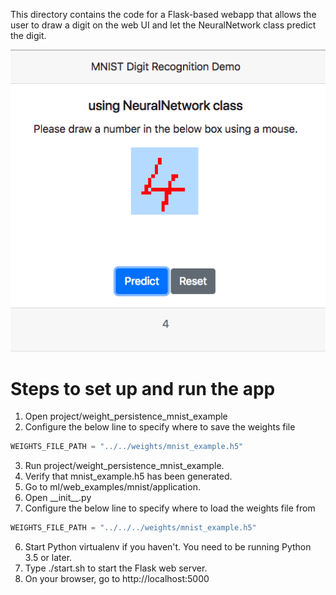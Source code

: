 This directory contains the code for a Flask-based webapp that allows the user to draw a digit on the web UI and let the NeuralNetwork class predict the digit.

![screenshot](https://github.com/hideyukiinada/ml/blob/master/assets/images/mnist-webapp-example.png)

# Steps to set up and run the app
1. Open project/weight_persistence_mnist_example
2. Configure the below line to specify where to save the weights file
```python
WEIGHTS_FILE_PATH = "../../weights/mnist_example.h5"
```
3. Run project/weight_persistence_mnist_example.
4. Verify that mnist_example.h5 has been generated. 
5. Go to ml/web_examples/mnist/application.
6. Open \_\_init__.py
7. Configure the below line to specify where to load the weights file from
```python
WEIGHTS_FILE_PATH = "../../../weights/mnist_example.h5"
```
6. Start Python virtualenv if you haven't.  You need to be running Python 3.5 or later.
7. Type ./start.sh to start the Flask web server.
8. On your browser, go to http://localhost:5000

